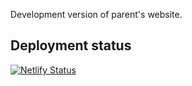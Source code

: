 Development version of parent's website.

## Deployment status

[![Netlify Status](https://api.netlify.com/api/v1/badges/f11ebf17-489d-4d60-840d-0800ca22a08f/deploy-status)](https://app.netlify.com/sites/zicha-rodice/deploys)
